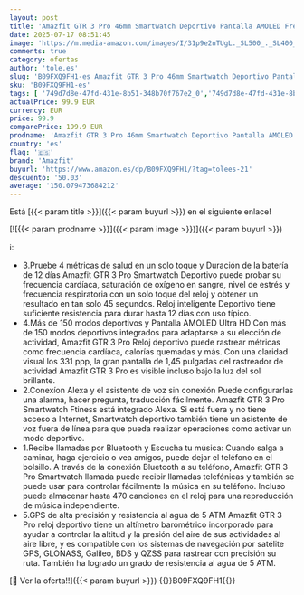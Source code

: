 ```yaml
---
layout: post
title: 'Amazfit GTR 3 Pro 46mm Smartwatch Deportivo Pantalla AMOLED Frecuencia Cardíaca Sueño Estrés Monitorización de SpO2 150+ Modo- Deportivo GPS Bluetooth Llamadas Control de Música Alexa Negro'
date: 2025-07-17 08:51:45
image: 'https://m.media-amazon.com/images/I/31p9e2nTUgL._SL500_._SL400_.jpg'
comments: true
category: ofertas
author: 'tole.es'
slug: 'B09FXQ9FH1-es Amazfit GTR 3 Pro 46mm Smartwatch Deportivo Pantalla...'
sku: 'B09FXQ9FH1-es'
tags: [ '749d7d8e-47fd-431e-8b51-348b70f767e2_0','749d7d8e-47fd-431e-8b51-348b70f767e2_101','Arborist Merchandising Root','Electrónica','Los favoritos de nuestros clientes: Electrónica','Self Service','Smartwatches','Special Features Stores','Tecnología para vestir','alexa','amazfit','🇪🇸', ]
actualPrice: 99.9 EUR
currency: EUR
price: 99.9
comparePrice: 199.9 EUR
prodname: 'Amazfit GTR 3 Pro 46mm Smartwatch Deportivo Pantalla AMOLED Frecuencia Cardíaca Sueño Estrés Monitorización de SpO2 150+ Modo- Deportivo GPS Bluetooth Llamadas Control de Música Alexa Negro'
country: 'es'
flag: '🇪🇸'
brand: 'Amazfit'
buyurl: 'https://www.amazon.es/dp/B09FXQ9FH1/?tag=tolees-21'
descuento: '50.03'
average: '150.079473684212'
---
```


Está [{{< param title >}}]({{< param buyurl >}}) en el siguiente enlace!

[![{{< param prodname >}}]({{< param image >}})]({{< param buyurl >}})

ℹ️:

- 3.Pruebe 4 métricas de salud en un solo toque y Duración de la batería de 12 días Amazfit GTR 3 Pro Smartwatch Deportivo puede probar su frecuencia cardíaca, saturación de oxígeno en sangre, nivel de estrés y frecuencia respiratoria con un solo toque del reloj y obtener un resultado en tan solo 45 segundos. Reloj inteligente Deportivo tiene suficiente resistencia para durar hasta 12 días con uso típico.
- 4.Más de 150 modos deportivos y Pantalla AMOLED Ultra HD Con más de 150 modos deportivos integrados para adaptarse a su elección de actividad, Amazfit GTR 3 Pro Reloj deportivo puede rastrear métricas como frecuencia cardíaca, calorías quemadas y más. Con una claridad visual los 331 ppp, la gran pantalla de 1,45 pulgadas del rastreador de actividad Amazfit GTR 3 Pro es visible incluso bajo la luz del sol brillante.
- 2.Conexíon Alexa y el asistente de voz sin conexión Puede configurarlas una alarma, hacer pregunta, traducción fácilmente. Amazfit GTR 3 Pro Smartwatch Ftiness está integrado Alexa. Si está fuera y no tiene acceso a Internet, Smartwatch deportivo también tiene un asistente de voz fuera de línea para que pueda realizar operaciones como activar un modo deportivo.
- 1.Recibe llamadas por Bluetooth y Escucha tu música: Cuando salga a caminar, haga ejercicio o vea amigos, puede dejar el teléfono en el bolsillo. A través de la conexión Bluetooth a su teléfono, Amazfit GTR 3 Pro Smartwatch llamada puede recibir llamadas telefónicas y también se puede usar para controlar fácilmente la música en su teléfono. Incluso puede almacenar hasta 470 canciones en el reloj para una reproducción de música independiente.
- 5.GPS de alta precisión y resistencia al agua de 5 ATM Amazfit GTR 3 Pro reloj deportivo tiene un altímetro barométrico incorporado para ayudar a controlar la altitud y la presión del aire de sus actividades al aire libre, y es compatible con los sistemas de navegación por satélite GPS, GLONASS, Galileo, BDS y QZSS para rastrear con precisión su ruta. También ha logrado un grado de resistencia al agua de 5 ATM.

[🛒 Ver la oferta!!]({{< param buyurl >}})
{{<world>}}B09FXQ9FH1{{</world>}}
